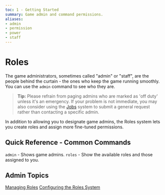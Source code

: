 ```yaml
---
toc: 1 - Getting Started
summary: Game admin and command permissions.
aliases:
- admin
- permission
- power
- staff
---
```

# Roles

The game administrators, sometimes called "admin" or "staff", are the people behind the curtain - the ones who keep the game running smoothly.  You can use the `admin` command to see who they are. 

> **Tip:** Please refrain from paging admins who are marked as 'off duty' unless it's an emergency.  If your problem is not immediate, you may also consider using the [Jobs](/help/jobs/index) system to submit a general request rather than contacting a specific admin.

In addition to allowing you to designate game admins, the Roles system lets you create roles and assign more fine-tuned permissions.

## Quick Reference - Common Commands

`admin` - Shows game admins.
`roles` - Show the available roles and those assigned to you.

## Admin Topics

[Managing Roles](/help/roles/manage)
[Configuring the Roles System](/help/roles/config)